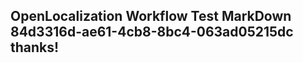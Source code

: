<properties
ms.topic="hero-topic"
ms.test1="hero-topic"
ms.test2="test"/>

## OpenLocalization Workflow Test MarkDown 84d3316d-ae61-4cb8-8bc4-063ad05215dc thanks!
